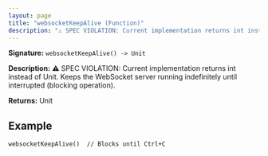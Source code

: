 ```yaml
---
layout: page
title: "websocketKeepAlive (Function)"
description: "⚠️ SPEC VIOLATION: Current implementation returns int instead of Unit. Keeps the WebSocket server running indefinitely until interrupted (blocking operation)."
---
```


**Signature:** `websocketKeepAlive() -> Unit`

**Description:** ⚠️ SPEC VIOLATION: Current implementation returns int instead of Unit. Keeps the WebSocket server running indefinitely until interrupted (blocking operation).

**Returns:** Unit

## Example

```osprey
websocketKeepAlive()  // Blocks until Ctrl+C
```
